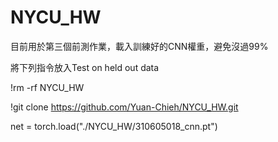 # NYCU_HW

目前用於第三個前測作業，載入訓練好的CNN權重，避免沒過99%

將下列指令放入Test on held out data

!rm -rf NYCU_HW

!git clone https://github.com/Yuan-Chieh/NYCU_HW.git

net = torch.load("./NYCU_HW/310605018_cnn.pt")
